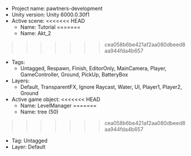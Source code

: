 <!-- UNITY CODE ASSIST INSTRUCTIONS START -->
- Project name: pawtners-development
- Unity version: Unity 6000.0.30f1
- Active scene:
<<<<<<< HEAD
  - Name: Tutorial
=======
  - Name: Akt_2
>>>>>>> cea058b6be421af2aa080dbeed8aa944fda4b657
  - Tags:
    - Untagged, Respawn, Finish, EditorOnly, MainCamera, Player, GameController, Ground, PickUp, BatteryBox
  - Layers:
    - Default, TransparentFX, Ignore Raycast, Water, UI, Player1, Player2, Ground
- Active game object:
<<<<<<< HEAD
  - Name: LevelManager
=======
  - Name: tree (50)
>>>>>>> cea058b6be421af2aa080dbeed8aa944fda4b657
  - Tag: Untagged
  - Layer: Default
<!-- UNITY CODE ASSIST INSTRUCTIONS END -->